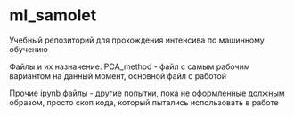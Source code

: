 # ml_samolet
Учебный репозиторий для прохождения интенсива по машинному обучению

Файлы и их назначение: PCA_method - файл с самым рабочим вариантом на данный момент, основной файл с работой

Прочие ipynb файлы - другие попытки, пока не оформленные должным образом, просто скоп кода, который пытались использовать в работе


